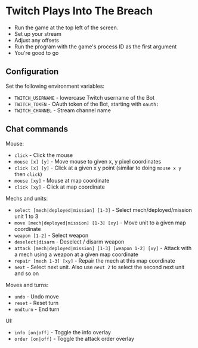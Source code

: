 # Twitch Plays Into The Breach

* Run the game at the top left of the screen.
* Set up your stream
* Adjust any offsets
* Run the program with the game's process ID as the first argument
* You're good to go

## Configuration

Set the following environment variables:

- `TWITCH_USERNAME` - lowercase Twitch username of the Bot
- `TWITCH_TOKEN` - OAuth token of the Bot, starting with `oauth:`
- `TWITCH_CHANNEL` - Stream channel name

## Chat commands

Mouse:
- `click` - Click the mouse
- `mouse [x] [y]` - Move mouse to given x, y pixel coordinates
- `click [x] [y]` - Click at a given x y point (similar to doing `mouse x y` then `click`)
- `mouse [xy]` - Mouse at map coordinate
- `click [xy]` - Click at map coordinate

Mechs and units:
- `select [mech|deployed|mission] [1-3]` - Select mech/deployed/mission unit 1 to 3
- `move [mech|deployed|mission] [1-3] [xy]` - Move unit to a given map coordinate
- `weapon [1-2]` - Select weapon
- `deselect|disarm` - Deselect / disarm weapon
- `attack [mech|deployed|mission] [1-3] [weapon 1-2] [xy]` - Attack with a mech using a weapon at a given map coordinate
- `repair [mech 1-3] [xy]` - Repair the mech at this map coordinate
- `next` - Select next unit. Also use `next 2` to select the second next unit and so on

Moves and turns:
- `undo` - Undo move
- `reset` - Reset turn
- `endturn` - End turn

UI:
- `info [on|off]` - Toggle the info overlay
- `order [on|off]` - Toggle the attack order overlay